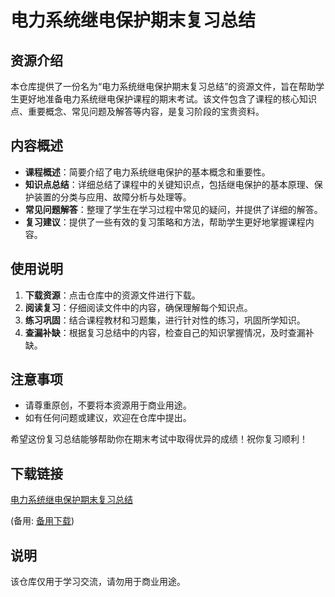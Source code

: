 # 电力系统继电保护期末复习总结

## 资源介绍

本仓库提供了一份名为“电力系统继电保护期末复习总结”的资源文件，旨在帮助学生更好地准备电力系统继电保护课程的期末考试。该文件包含了课程的核心知识点、重要概念、常见问题及解答等内容，是复习阶段的宝贵资料。

## 内容概述

- **课程概述**：简要介绍了电力系统继电保护的基本概念和重要性。
- **知识点总结**：详细总结了课程中的关键知识点，包括继电保护的基本原理、保护装置的分类与应用、故障分析与处理等。
- **常见问题解答**：整理了学生在学习过程中常见的疑问，并提供了详细的解答。
- **复习建议**：提供了一些有效的复习策略和方法，帮助学生更好地掌握课程内容。

## 使用说明

1. **下载资源**：点击仓库中的资源文件进行下载。
2. **阅读复习**：仔细阅读文件中的内容，确保理解每个知识点。
3. **练习巩固**：结合课程教材和习题集，进行针对性的练习，巩固所学知识。
4. **查漏补缺**：根据复习总结中的内容，检查自己的知识掌握情况，及时查漏补缺。

## 注意事项

- 请尊重原创，不要将本资源用于商业用途。
- 如有任何问题或建议，欢迎在仓库中提出。

希望这份复习总结能够帮助你在期末考试中取得优异的成绩！祝你复习顺利！

## 下载链接
[电力系统继电保护期末复习总结](https://pan.quark.cn/s/c38a371ad5f2) 

(备用: [备用下载](https://pan.baidu.com/s/1TTcaEqVFF2IjSNM_3M5GOA?pwd=1234))

## 说明

该仓库仅用于学习交流，请勿用于商业用途。
